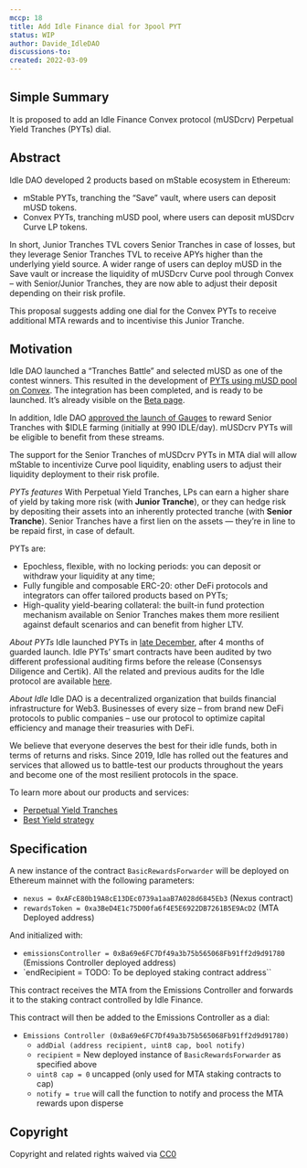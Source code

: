 ```yaml
---
mccp: 18
title: Add Idle Finance dial for 3pool PYT
status: WIP
author: Davide_IdleDAO
discussions-to:
created: 2022-03-09
---
```


## Simple Summary

It is proposed to add an Idle Finance Convex protocol (mUSDcrv) Perpetual Yield Tranches (PYTs) dial.

## Abstract

Idle DAO developed 2 products based on mStable ecosystem in Ethereum:

- mStable PYTs, tranching the “Save” vault, where users can deposit mUSD tokens.
- Convex PYTs, tranching mUSD pool, where users can deposit mUSDcrv Curve LP tokens.

In short, Junior Tranches TVL covers Senior Tranches in case of losses, but they leverage Senior Tranches TVL to receive APYs higher than the underlying yield source.
A wider range of users can deploy mUSD in the Save vault or increase the liquidity of mUSDcrv Curve pool through Convex – with Senior/Junior Tranches, they are now able to adjust their deposit depending on their risk profile.

This proposal suggests adding one dial for the Convex PYTs to receive additional MTA rewards and to incentivise this Junior Tranche.

## Motivation

Idle DAO launched a “Tranches Battle” and selected mUSD as one of the contest winners. This resulted in the development of [PYTs using mUSD pool on Convex](https://gov.idle.finance/t/tranches-battle-choose-which-asset-integrate-next/896/23?u=davide). The integration has been completed, and is ready to be launched. It’s already visible on the [Beta page](https://beta.idle.finance/#/dashboard/tranches).

In addition, Idle DAO [approved the launch of Gauges](https://gov.idle.finance/t/introducing-idle-gauges-model-for-tranches/913) to reward Senior Tranches with $IDLE farming (initially at 990 IDLE/day). mUSDcrv PYTs will be eligible to benefit from these streams.

The support for the Senior Tranches of mUSDcrv PYTs in MTA dial will allow mStable to incentivize Curve pool liquidity, enabling users to adjust their liquidity deployment to their risk profile.

_PYTs features_
With Perpetual Yield Tranches, LPs can earn a higher share of yield by taking more risk (with **Junior Tranche**), or they can hedge risk by depositing their assets into an inherently protected tranche (with **Senior Tranche**). Senior Tranches have a first lien on the assets — they’re in line to be repaid first, in case of default.

PYTs are:

- Epochless, flexible, with no locking periods: you can deposit or withdraw your liquidity at any time;
- Fully fungible and composable ERC-20: other DeFi protocols and integrators can offer tailored products based on PYTs;
- High-quality yield-bearing collateral: the built-in fund protection mechanism available on Senior Tranches makes them more resilient against default scenarios and can benefit from higher LTV.

_About PYTs_
Idle launched PYTs in [late December](https://medium.com/idle-finance/make-yield-your-own-perpetual-yield-tranches-are-live-2aef53c153d6), after 4 months of guarded launch. Idle PYTs’ smart contracts have been audited by two different professional auditing firms before the release (Consensys Diligence and Certik). All the related and previous audits for the Idle protocol are available [here](https://docs.idle.finance/developers/security/audits).

_About Idle_
Idle DAO is a decentralized organization that builds financial infrastructure for Web3. Businesses of every size – from brand new DeFi protocols to public companies – use our protocol to optimize capital efficiency and manage their treasuries with DeFi.

We believe that everyone deserves the best for their idle funds, both in terms of returns and risks. Since 2019, Idle has rolled out the features and services that allowed us to battle-test our products
throughout the years and become one of the most resilient protocols in the space.

To learn more about our products and services:

- [Perpetual Yield Tranches](https://docs.idle.finance/products/perpetual-yield-tranches)
- [Best Yield strategy](https://docs.idle.finance/products/max-yield)

## Specification

A new instance of the contract `BasicRewardsForwarder` will be deployed on Ethereum mainnet with the following parameters:

- `nexus = 0xAFcE80b19A8cE13DEc0739a1aaB7A028d6845Eb3` (Nexus contract)
- `rewardsToken = 0xa3BeD4E1c75D00fa6f4E5E6922DB7261B5E9AcD2` (MTA Deployed address)

And initialized with:

- `emissionsController = 0xBa69e6FC7Df49a3b75b565068Fb91ff2d9d91780` (Emissions Controller deployed address)
- `endRecipient = TODO: To be deployed staking contract address``

This contract receives the MTA from the Emissions Controller and forwards it to the staking contract controlled by Idle Finance.

This contract will then be added to the Emissions Controller as a dial:

- `Emissions Controller (0xBa69e6FC7Df49a3b75b565068Fb91ff2d9d91780)`
  - `addDial (address recipient, uint8 cap, bool notify)`
  - `recipient` = New deployed instance of `BasicRewardsForwarder` as specified above
  - `uint8 cap = 0` uncapped (only used for MTA staking contracts to cap)
  - `notify = true` will call the function to notify and process the MTA rewards upon disperse

## Copyright

Copyright and related rights waived via [CC0](https://creativecommons.org/publicdomain/zero/1.0/)

